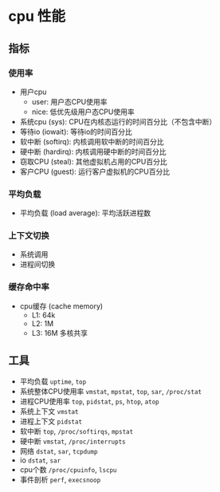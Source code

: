 # cpu 性能

## 指标

### 使用率

- 用户cpu
  - user: 用户态CPU使用率
  - nice: 低优先级用户态CPU使用率
- 系统cpu (sys): CPU在内核态运行的时间百分比（不包含中断）
- 等待io (iowait): 等待io的时间百分比
- 软中断 (softirq): 内核调用软中断的时间百分比
- 硬中断 (hardirq): 内核调用硬中断的时间百分比
- 窃取CPU (steal): 其他虚拟机占用的CPU百分比
- 客户CPU (guest): 运行客户虚拟机的CPU百分比

### 平均负载

- 平均负载 (load average): 平均活跃进程数

### 上下文切换

- 系统调用
- 进程间切换

### 缓存命中率

- cpu缓存 (cache memory)
  - L1: 64k
  - L2: 1M
  - L3: 16M 多核共享

## 工具

- 平均负载 `uptime`, `top`
- 系统整体CPU使用率 `vmstat`, `mpstat`, `top`, `sar`, `/proc/stat`
- 进程CPU使用率 `top`, `pidstat`, `ps`, `htop`, `atop`
- 系统上下文 `vmstat`
- 进程上下文 `pidstat`
- 软中断 `top`, `/proc/softirqs`, `mpstat`
- 硬中断 `vmstat`, `/proc/interrupts`
- 网络 `dstat`, `sar`, `tcpdump`
- io `dstat`, `sar`
- cpu个数 `/proc/cpuinfo`, `lscpu`
- 事件剖析 `perf`, `execsnoop`
